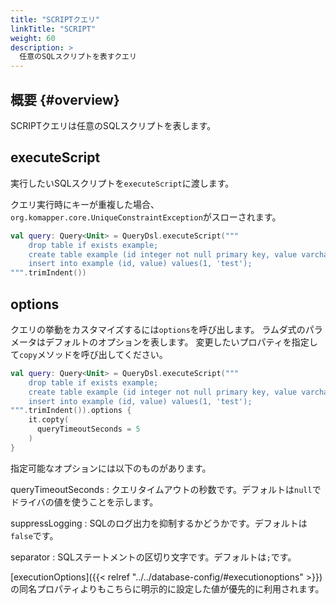 ```yaml
---
title: "SCRIPTクエリ"
linkTitle: "SCRIPT"
weight: 60
description: >
  任意のSQLスクリプトを表すクエリ
---
```


## 概要 {#overview}

SCRIPTクエリは任意のSQLスクリプトを表します。

## executeScript

実行したいSQLスクリプトを`executeScript`に渡します。

クエリ実行時にキーが重複した場合、`org.komapper.core.UniqueConstraintException`がスローされます。

```kotlin
val query: Query<Unit> = QueryDsl.executeScript("""
    drop table if exists example;
    create table example (id integer not null primary key, value varchar(20));
    insert into example (id, value) values(1, 'test');
""".trimIndent())
```

## options

クエリの挙動をカスタマイズするには`options`を呼び出します。
ラムダ式のパラメータはデフォルトのオプションを表します。
変更したいプロパティを指定して`copy`メソッドを呼び出してください。

```kotlin
val query: Query<Unit> = QueryDsl.executeScript("""
    drop table if exists example;
    create table example (id integer not null primary key, value varchar(20));
    insert into example (id, value) values(1, 'test');
""".trimIndent()).options {
    it.copty(
      queryTimeoutSeconds = 5
    )
}
```

指定可能なオプションには以下のものがあります。

queryTimeoutSeconds
: クエリタイムアウトの秒数です。デフォルトは`null`でドライバの値を使うことを示します。

suppressLogging
: SQLのログ出力を抑制するかどうかです。デフォルトは`false`です。

separator
: SQLステートメントの区切り文字です。デフォルトは`;`です。

[executionOptions]({{< relref "../../database-config/#executionoptions" >}})
の同名プロパティよりもこちらに明示的に設定した値が優先的に利用されます。
